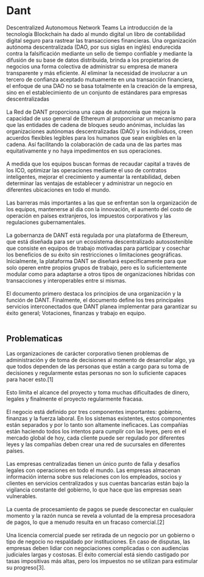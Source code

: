 # Dant
Descentralized Autonomous Network Teams
La introducción de la tecnología Blockchain ha dado al mundo digital un libro de contabilidad digital seguro para rastrear las transacciones financieras. Una organización autónoma descentralizada (DAO, por sus siglas en inglés) endurecida contra la falsificación mediante un sello de tiempo confiable y mediante la difusión de su base de datos distribuida, brinda a los propietarios de negocios una forma colectiva de administrar su empresa de manera transparente y más eficiente. Al eliminar la necesidad de involucrar a un tercero de confianza aceptado mutuamente en una transacción financiera, el enfoque de una DAO no se basa totalmente en la creación de la empresa, sino en el establecimiento de un conjunto de estándares para empresas descentralizadas<br><br>
La Red de DANT  proporciona una capa de autonomía que mejora la capacidad de uso general de Ethereum al proporcionar un mecanismo para que las entidades de cadena de bloques seudo anónimas, incluidas las organizaciones autónomas descentralizadas (DAO) y los individuos, creen acuerdos flexibles legibles para los humanos que sean exigibles en la cadena. Así facilitando la colaboración de cada una de las partes mas equitativamente y no haya impedimentos en sus operaciones.<br><br>
A medida que los equipos buscan formas de recaudar capital a través de los ICO, optimizar las operaciones mediante el uso de contratos inteligentes, mejorar el crecimiento y aumentar la rentabilidad, deben determinar las ventajas de establecer y administrar un negocio en diferentes ubicaciones en todo el mundo.<br><br>
Las barreras más importantes a las que se enfrentan son la organización de los equipos, mantenerse al día con la innovación, el aumento del costo de operación en países extranjeros, los impuestos corporativos y las regulaciones gubernamentales. <br><br>
La gobernanza de DANT está regulada por una plataforma de Ethereum, que está diseñada para ser un ecosistema descentralizado autosostenible que consiste en equipos de trabajo motivadas para participar y cosechar los beneficios de su éxito sin restricciones o limitaciones geográficas. Inicialmente, la plataforma DANT se diseñará específicamente para que solo operen entre propios grupos de trabajo, pero es lo suficientemente modular como para adaptarse a otros tipos de organizaciones hibridas con transacciones y interoperables entre si mismas.<br>                 
El documento primero destaca los principios de una organización y la función de DANT. Finalmente, el documento define los tres principales servicios interconectados que DANT planea implementar para garantizar su éxito general; Votaciones, finanzas y trabajo en equipo.<br><br>
<h2>Problematicas</h2>
Las organizaciones de carácter corporativo tienen problemas de administración y de toma de decisiones al momento de desarrollar algo, ya que todos dependen de las  personas que están a cargo para su toma de decisiones y regularmente estas personas no son lo suficiente capaces para hacer esto.[1]<br><br>
Esto limita el alcance del proyecto y toma muchas dificultades de dinero, legales y finalmente el proyecto regularmente fracasa.<br><br>
El negocio está definido por tres componentes importantes: gobierno, finanzas y la fuerza laboral. En los sistemas existentes, estos componentes están separados y por lo tanto son altamente ineficaces. Las compañías están haciendo todos los intentos para cumplir con las leyes, pero en el mercado global de hoy, cada cliente puede ser regulado por diferentes leyes y las compañías deben crear una red de sucursales en diferentes países.<br><br>
Las empresas centralizadas tienen un único punto de falla y desafíos legales con operaciones en todo el mundo. Las empresas almacenan información interna sobre sus relaciones con los empleados, socios y clientes en servicios centralizados y sus cuentas bancarias están bajo la vigilancia constante del gobierno, lo que hace que las empresas sean vulnerables.<br><br>
La cuenta de procesamiento de pagos se puede desconectar en cualquier momento y la razón nunca se revela a voluntad de la empresa procesadora de pagos, lo que a menudo resulta en un fracaso comercial.[2]<br><br>
Una licencia comercial puede ser retirada de un negocio por un gobierno o tipo de negocio no respaldado por instituciones. En caso de disputas, las empresas deben lidiar con negociaciones complicadas o con audiencias judiciales largas y costosas. El éxito comercial está siendo castigado por tasas impositivas más altas, pero los impuestos no se utilizan para estimular su progreso[3].
